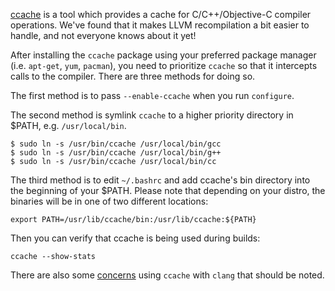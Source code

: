 [ccache](http://ccache.samba.org/) is a tool which provides a cache for C/C++/Objective-C compiler operations.  We've found that it makes LLVM recompilation a bit easier to handle, and not everyone knows about it yet!

After installing the `ccache` package using your preferred package manager (i.e. `apt-get`, `yum`, `pacman`), you need to prioritize `ccache` so that it intercepts calls to the compiler. There are three methods for doing so.

The first method is to pass `--enable-ccache` when you run `configure`.

The second method is symlink `ccache` to a higher priority directory in $PATH, e.g. `/usr/local/bin`.

```
$ sudo ln -s /usr/bin/ccache /usr/local/bin/gcc
$ sudo ln -s /usr/bin/ccache /usr/local/bin/g++
$ sudo ln -s /usr/bin/ccache /usr/local/bin/cc
```

The third method is to edit `~/.bashrc` and add ccache's bin directory into the beginning of your $PATH. Please note that depending on your distro, the binaries will be in one of two different locations:

```
export PATH=/usr/lib/ccache/bin:/usr/lib/ccache:${PATH}
```

Then you can verify that ccache is being used during builds:

```
ccache --show-stats
```

There are also some [concerns](http://petereisentraut.blogspot.com/2011/09/ccache-and-clang-part-2.html) using `ccache` with `clang` that should be noted.